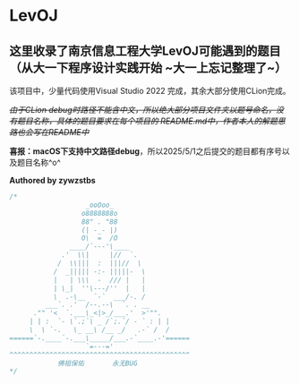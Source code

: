 # LevOJ
## 这里收录了南京信息工程大学LevOJ可能遇到的题目（从大一下程序设计实践开始  ~大一上忘记整理了~）
该项目中，少量代码使用Visual Studio 2022 完成，其余大部分使用CLion完成。

~~*由于CLion debug时路径不能含中文，所以绝大部分项目文件夹以题号命名，没有题目名称，具体的题目要求在每个项目的 README.md中，作者本人的解题思路也会写在README中*~~

**喜报：macOS下支持中文路径debug**，所以2025/5/1之后提交的题目都有序号以及题目名称^o^

**Authored by zywzstbs**

```c
/*
                   _ooOoo_
                  o8888888o
                  88" . "88
                  (| -_- |)
                  O\  =  /O
               ____/`---'\____
             .'  \\|     |//  `.
            /  \\|||  :  |||//  \
           /  _||||| -:- |||||-  \
           |   | \\\  -  /// |   |
           | \_|  ''\---/''  |   |
           \  .-\__  `-`  ___/-. /
         ___`. .'  /--.--\  `. . __
      ."" '<  `.___\_<|>_/___.'  >'"".
     | | :  `- \`.;`\ _ /`;.`/ - ` : | |
     \  \ `-.   \_ __\ /__ _/   .-` /  /
======`-.____`-.___\_____/___.-`____.-'======
                   `=---='
^^^^^^^^^^^^^^^^^^^^^^^^^^^^^^^^^^^^^^^^^^^^^
            佛祖保佑       永无BUG
*/

```
